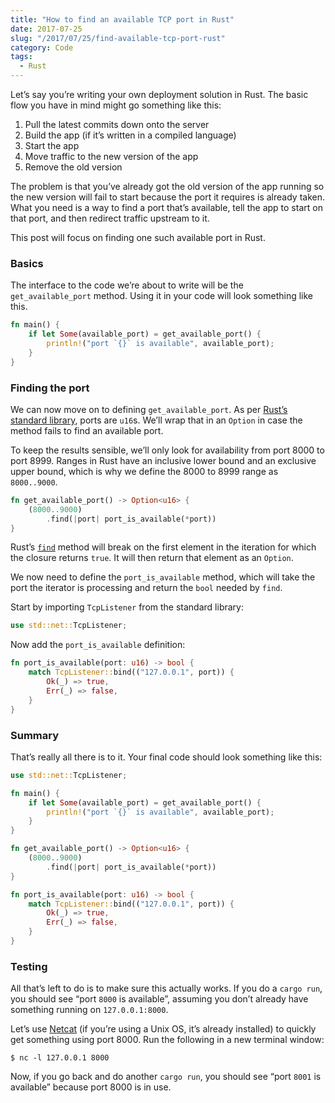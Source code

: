 ```yaml
---
title: "How to find an available TCP port in Rust"
date: 2017-07-25
slug: "/2017/07/25/find-available-tcp-port-rust"
category: Code
tags:
  - Rust
---
```


Let’s say you’re writing your own deployment solution in Rust. The basic flow you have in mind might go something like this:

1. Pull the latest commits down onto the server
2. Build the app (if it’s written in a compiled language)
3. Start the app
4. Move traffic to the new version of the app
5. Remove the old version

The problem is that you’ve already got the old version of the app running so the new version will fail to start because the port it requires is already taken. What you need is a way to find a port that’s available, tell the app to start on that port, and then redirect traffic upstream to it.

This post will focus on finding one such available port in Rust.

### Basics

The interface to the code we’re about to write will be the `get_available_port` method. Using it in your code will look something like this.

```rust
fn main() {
    if let Some(available_port) = get_available_port() {
        println!("port `{}` is available", available_port);
    }
}
```

### Finding the port

We can now move on to defining `get_available_port`. As per [Rust’s standard library](https://doc.rust-lang.org/std/net/enum.SocketAddr.html#method.port), ports are `u16`s. We’ll wrap that in an `Option` in case the method fails to find an available port.

To keep the results sensible, we’ll only look for availability from port 8000 to port 8999. Ranges in Rust have an inclusive lower bound and an exclusive upper bound, which is why we define the 8000 to 8999 range as `8000..9000`.

```rust
fn get_available_port() -> Option<u16> {
    (8000..9000)
        .find(|port| port_is_available(*port))
}
```

Rust’s [`find`](https://doc.rust-lang.org/std/iter/trait.Iterator.html#method.find) method will break on the first element in the iteration for which the closure returns `true`. It will then return that element as an `Option`.

We now need to define the `port_is_available` method, which will take the port the iterator is processing and return the `bool` needed by `find`.

Start by importing `TcpListener` from the standard library:

```rust
use std::net::TcpListener;
```

Now add the `port_is_available` definition:

```rust
fn port_is_available(port: u16) -> bool {
    match TcpListener::bind(("127.0.0.1", port)) {
        Ok(_) => true,
        Err(_) => false,
    }
}
```

### Summary

That’s really all there is to it. Your final code should look something like this:

```rust
use std::net::TcpListener;

fn main() {
    if let Some(available_port) = get_available_port() {
        println!("port `{}` is available", available_port);
    }
}

fn get_available_port() -> Option<u16> {
    (8000..9000)
        .find(|port| port_is_available(*port))
}

fn port_is_available(port: u16) -> bool {
    match TcpListener::bind(("127.0.0.1", port)) {
        Ok(_) => true,
        Err(_) => false,
    }
}
```

### Testing

All that’s left to do is to make sure this actually works. If you do a `cargo
run`, you should see “port `8000` is available”, assuming you don’t already have something running on `127.0.0.1:8000`.

Let’s use [Netcat](https://en.wikipedia.org/wiki/Netcat) (if you’re using a Unix OS, it’s already installed) to quickly get something using port 8000. Run the following in a new terminal window:

```
$ nc -l 127.0.0.1 8000
```

Now, if you go back and do another `cargo run`, you should see “port `8001` is available” because port 8000 is in use.

